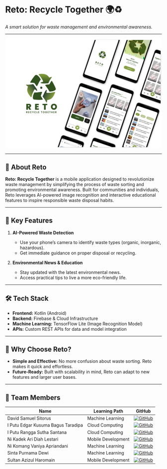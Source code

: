 # Reto: Recycle Together 🌍♻️  
*A smart solution for waste management and environmental awareness.*

---
![Mockup Preview](mockup.png)

---
## 🎯 About Reto  
**Reto: Recycle Together** is a mobile application designed to revolutionize waste management by simplifying the process of waste sorting and promoting environmental awareness. Built for communities and individuals, Reto leverages AI-powered image recognition and interactive educational features to inspire responsible waste disposal habits.

---

## 🚀 Key Features  
1. **AI-Powered Waste Detection**  
   - Use your phone’s camera to identify waste types (organic, inorganic, hazardous).  
   - Get immediate guidance on proper disposal or recycling.  

2. **Environmental News & Education**  
   - Stay updated with the latest environmental news.  
   - Access practical tips to live a more eco-friendly life.  

---

## 🛠️ Tech Stack  
- **Frontend:** Kotlin (Android)  
- **Backend:** Firebase & Cloud Infrastructure  
- **Machine Learning:** TensorFlow Lite (Image Recognition Model)  
- **APIs:** Custom REST APIs for data and model integration  

---

## 🎯 Why Choose Reto?  
- **Simple and Effective:** No more confusion about waste sorting. Reto makes it quick and effortless.  
- **Future-Ready:** Built with scalability in mind, Reto can adapt to new features and larger user bases.  

---
## 👥 Team Members

| Name                         | Learning Path       | GitHub                                     |
| ---------------------------- | ------------------- | ------------------------------------------ |
| David Samuel Sitorus         | Machine Learning    | [![GitHub](https://img.shields.io/badge/-GitHub-black?logo=github)](https://github.com/kecoaxx) |
| I Putu Edgar Kusuma Bagus Taradipa | Cloud Computing    | [![GitHub](https://img.shields.io/badge/-GitHub-black?logo=github)](https://github.com/edgarkusuma07) |
| I Putu Rangga Sutha Santana  | Cloud Computing     | [![GitHub](https://img.shields.io/badge/-GitHub-black?logo=github)](https://github.com/puturangga21) |
| Ni Kadek Ari Diah Lestari    | Mobile Development  | [![GitHub](https://img.shields.io/badge/-GitHub-black?logo=github)](https://github.com/aridiahh) |
| Ni Komang Vaniya Apriandani  | Machine Learning    | [![GitHub](https://img.shields.io/badge/-GitHub-black?logo=github)](https://github.com/vaniyaapriann) |
| Sinta Purnama Dewi           | Machine Learning    | [![GitHub](https://img.shields.io/badge/-GitHub-black?logo=github)](https://github.com/sintaprnm) |
| Sultan Azizul Haromain       | Mobile Development  | [![GitHub](https://img.shields.io/badge/-GitHub-black?logo=github)](https://github.com/sultanazizul) |
